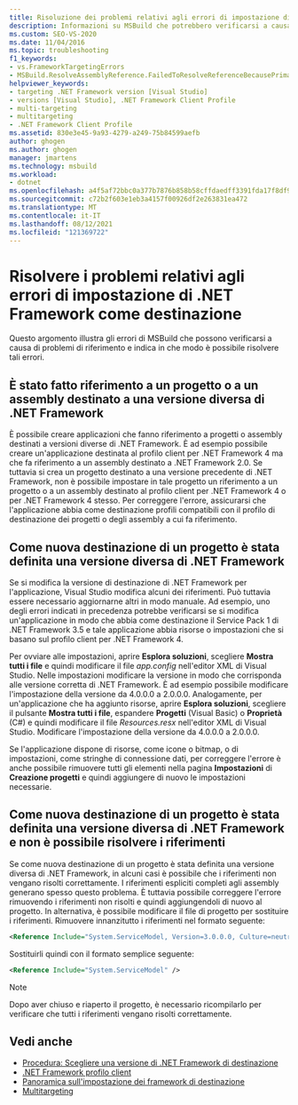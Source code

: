 ```yaml
---
title: Risoluzione dei problemi relativi agli errori di impostazione di .NET Framework come destinazione | Microsoft Docs
description: Informazioni su MSBuild che potrebbero verificarsi a causa di problemi di riferimento e su come risolverli.
ms.custom: SEO-VS-2020
ms.date: 11/04/2016
ms.topic: troubleshooting
f1_keywords:
- vs.FrameworkTargetingErrors
- MSBuild.ResolveAssemblyReference.FailedToResolveReferenceBecausePrimaryAssemblyInExclusionList
helpviewer_keywords:
- targeting .NET Framework version [Visual Studio]
- versions [Visual Studio], .NET Framework Client Profile
- multi-targeting
- multitargeting
- .NET Framework Client Profile
ms.assetid: 830e3e45-9a93-4279-a249-75b84599aefb
author: ghogen
ms.author: ghogen
manager: jmartens
ms.technology: msbuild
ms.workload:
- dotnet
ms.openlocfilehash: a4f5af72bbc0a377b7876b858b58cffdaedff3391fda17f8df92a33cb94f7042
ms.sourcegitcommit: c72b2f603e1eb3a4157f00926df2e263831ea472
ms.translationtype: MT
ms.contentlocale: it-IT
ms.lasthandoff: 08/12/2021
ms.locfileid: "121369722"
---
```

# <a name="troubleshoot-net-framework-targeting-errors"></a>Risolvere i problemi relativi agli errori di impostazione di .NET Framework come destinazione

Questo argomento illustra gli errori di MSBuild che possono verificarsi a causa di problemi di riferimento e indica in che modo è possibile risolvere tali errori.

## <a name="you-have-referenced-a-project-or-assembly-that-targets-a-different-version-of-the-net-framework"></a>È stato fatto riferimento a un progetto o a un assembly destinato a una versione diversa di .NET Framework

 È possibile creare applicazioni che fanno riferimento a progetti o assembly destinati a versioni diverse di .NET Framework. È ad esempio possibile creare un'applicazione destinata al profilo client per .NET Framework 4 ma che fa riferimento a un assembly destinato a .NET Framework 2.0. Se tuttavia si crea un progetto destinato a una versione precedente di .NET Framework, non è possibile impostare in tale progetto un riferimento a un progetto o a un assembly destinato al profilo client per .NET Framework 4 o per .NET Framework 4 stesso. Per correggere l'errore, assicurarsi che l'applicazione abbia come destinazione profili compatibili con il profilo di destinazione dei progetti o degli assembly a cui fa riferimento.

## <a name="you-have-re-targeted-a-project-to-a-different-version-of-the-net-framework"></a>Come nuova destinazione di un progetto è stata definita una versione diversa di .NET Framework

 Se si modifica la versione di destinazione di .NET Framework per l'applicazione, Visual Studio modifica alcuni dei riferimenti. Può tuttavia essere necessario aggiornarne altri in modo manuale. Ad esempio, uno degli errori indicati in precedenza potrebbe verificarsi se si modifica un'applicazione in modo che abbia come destinazione il Service Pack 1 di .NET Framework 3.5 e tale applicazione abbia risorse o impostazioni che si basano sul profilo client per .NET Framework 4.

 Per ovviare alle impostazioni, aprire **Esplora soluzioni**, scegliere **Mostra tutti i file** e quindi modificare il file *app.config* nell'editor XML di Visual Studio. Nelle impostazioni modificare la versione in modo che corrisponda alle versione corretta di .NET Framework. È ad esempio possibile modificare l'impostazione della versione da 4.0.0.0 a 2.0.0.0. Analogamente, per un'applicazione che ha aggiunto risorse, aprire **Esplora soluzioni**, scegliere il pulsante **Mostra tutti i file**, espandere **Progetti** (Visual Basic) o **Proprietà** (C#) e quindi modificare il file *Resources.resx* nell'editor XML di Visual Studio. Modificare l'impostazione della versione da 4.0.0.0 a 2.0.0.0.

 Se l'applicazione dispone di risorse, come icone o bitmap, o di impostazioni, come stringhe di connessione dati, per correggere l'errore è anche possibile rimuovere tutti gli elementi nella pagina **Impostazioni** di **Creazione progetti** e quindi aggiungere di nuovo le impostazioni necessarie.

## <a name="you-have-re-targeted-a-project-to-a-different-version-of-the-net-framework-and-references-do-not-resolve"></a>Come nuova destinazione di un progetto è stata definita una versione diversa di .NET Framework e non è possibile risolvere i riferimenti

 Se come nuova destinazione di un progetto è stata definita una versione diversa di .NET Framework, in alcuni casi è possibile che i riferimenti non vengano risolti correttamente. I riferimenti espliciti completi agli assembly generano spesso questo problema. È tuttavia possibile correggere l'errore rimuovendo i riferimenti non risolti e quindi aggiungendoli di nuovo al progetto. In alternativa, è possibile modificare il file di progetto per sostituire i riferimenti. Rimuovere innanzitutto i riferimenti nel formato seguente:

```xml
<Reference Include="System.ServiceModel, Version=3.0.0.0, Culture=neutral, PublicKeyToken=b77a5c561934e089, processorArchitecture=MSIL" />
```

 Sostituirli quindi con il formato semplice seguente:

```xml
<Reference Include="System.ServiceModel" />
```

> [!NOTE]
> Dopo aver chiuso e riaperto il progetto, è necessario ricompilarlo per verificare che tutti i riferimenti vengano risolti correttamente.

## <a name="see-also"></a>Vedi anche

- [Procedura: Scegliere una versione di .NET Framework di destinazione](../ide/visual-studio-multi-targeting-overview.md)
- [.NET Framework profilo client](/dotnet/framework/deployment/client-profile)
- [Panoramica sull'impostazione dei framework di destinazione](../ide/visual-studio-multi-targeting-overview.md)
- [Multitargeting](../msbuild/msbuild-multitargeting-overview.md)
